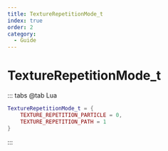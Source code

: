```yaml
---
title: TextureRepetitionMode_t
index: true
order: 2
category:
  - Guide
---
```


# TextureRepetitionMode_t
::: tabs
@tab Lua
```lua
TextureRepetitionMode_t = {
    TEXTURE_REPETITION_PARTICLE = 0,
    TEXTURE_REPETITION_PATH = 1
}
```
:::